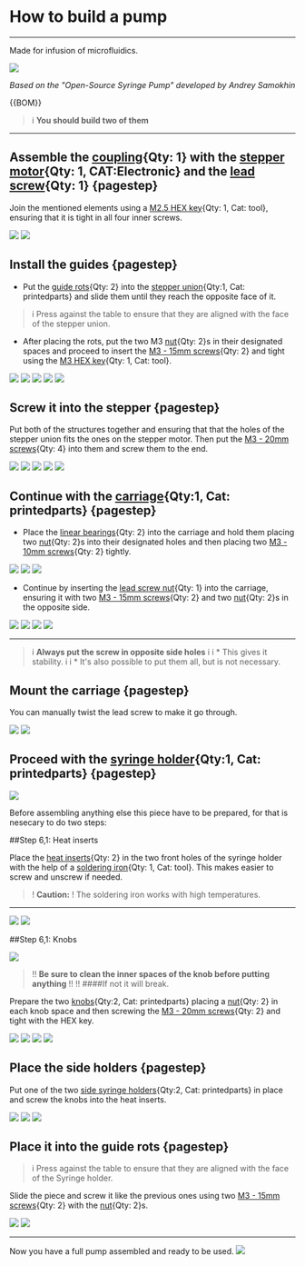 
# How to build a pump 
___

Made for infusion of microfluidics.  

![](images/zz.jpg)

*Based on the "Open-Source Syringe Pump" developed by Andrey Samokhin*


{{BOM}}



>i **You should build two of them**
___

## Assemble the [coupling](coupling.md){Qty: 1} with the  [stepper motor](stepper.md){Qty: 1, CAT:Electronic} and the [lead screw](leadscrew.md){Qty: 1}  {pagestep}

Join the mentioned elements using a [M2.5 HEX key](hexkey.md){Qty: 1, Cat: tool}, ensuring that it is tight in all four inner screws.

![](images/zc.jpg)
![](images/zb.jpg)


## Install the guides {pagestep}

* Put the [guide rots](rots.md){Qty: 2} into the [stepper union](threeD.md){Qty:1, Cat: printedparts} and slide them until they reach the opposite face of it.
>i Press against the table to ensure that they are aligned with the face of the stepper union.

* After placing the rots, put the two M3 [nut](nuts.md){Qty: 2}s in their designated spaces and proceed to insert the [M3 - 15mm screws](fifteenMthree.md){Qty: 2} and tight using the [M3 HEX key](hexkey.md){Qty: 1, Cat: tool}.

![](images/za.jpg)
![](images/antiguob.jpg)
![](images/nn.jpg)
![](images/y.jpg)
![](images/z.jpg)

## Screw it into the stepper {pagestep}

Put both of the structures together and ensuring that that the holes of the stepper union fits the ones on the stepper motor. Then put the [M3 - 20mm screws](twentyMthree.md){Qty: 4} into them and screw them to the end.

![](images/x.jpg)
![](images/antiguoa.jpg)
![](images/w.jpg)
![](images/v.jpg)
![](images/u.jpg)


## Continue with the [carriage](threeD.md){Qty:1, Cat: printedparts} {pagestep}

* Place the [linear bearings](bearings.md){Qty: 2} into the carriage and hold them placing  two [nut](nuts.md){Qty: 2}s into their designated holes and then placing two [M3 - 10mm screws](tenMthree.md){Qty: 2} tightly.

![](images/t.jpg)
![](images/antiguoc.jpg)
![](images/r.jpg)

* Continue by inserting the [lead screw nut](leadscrew.md){Qty: 1} into the carriage, ensuring it with two [M3 - 15mm screws](fifteenMthree.md){Qty: 2} and two [nut](nuts.md){Qty: 2}s in the opposite side.

![](images/antiguocc.jpg)
![](images/zd.jpg)
![](images/q.jpg)
![](images/p.jpg)

---

>i **Always put the screw in opposite side holes**
>i
>i * This gives it stability. 
>i
>i * It's also possible to put them all, but is not necessary.

## Mount the carriage {pagestep}
You can manually twist the lead screw to make it go through.

![](images/antiguod.jpg)
![](images/o.jpg)

## Proceed with the [syringe holder](threeD.md){Qty:1, Cat: printedparts} {pagestep}

![](images/e.jpg)

 Before assembling anything else this piece have to be prepared, for that is nesecary to do two steps:

##Step 6,1:  Heat inserts

Place the [heat inserts](heatinsert.md){Qty: 2} in the two front holes of the syringe holder with the help of a [soldering iron](soldering.md){Qty: 1, Cat: tool}. This makes easier to screw and unscrew if needed.

>! **Caution:**
>! The soldering iron works with high temperatures.
___
![](images/heat-set_insert.gif)
![](images/f.jpg)


##Step 6,1:  Knobs

![](images/ze.jpg)

>!! **Be sure to clean the inner spaces of the knob before putting anything**
>!!
>!! ####If not it will break.

 Prepare the two [knobs](threeD.md){Qty:2, Cat: printedparts} placing a [nut](nuts.md){Qty: 2} in each knob space and then screwing the [M3 - 20mm screws](twentyMthree.md){Qty: 2} and tight with the HEX key.

![](images/j.jpg)
![](images/i.jpg)
![](images/k.jpg)
![](images/h.jpg)

## Place the side holders {pagestep}
Put one of the two [side syringe holders](threeD.md){Qty:2, Cat: printedparts} 
 in place and screw the knobs into the heat inserts. 

![](images/g.jpg)
![](images/c.jpg)
![](images/a.jpg)



## Place it into the guide rots {pagestep}

>i Press against the table to ensure that they are aligned with the face of the Syringe holder.

Slide the piece and screw it like the previous ones using two [M3 - 15mm screws](fifteenMthree.md){Qty: 2} with the [nut](nuts.md){Qty: 2}s.

![](images/n.jpg)
![](images/l.jpg)


___


Now you have a full pump assembled and ready to be used.
![](images/zz.jpg)

